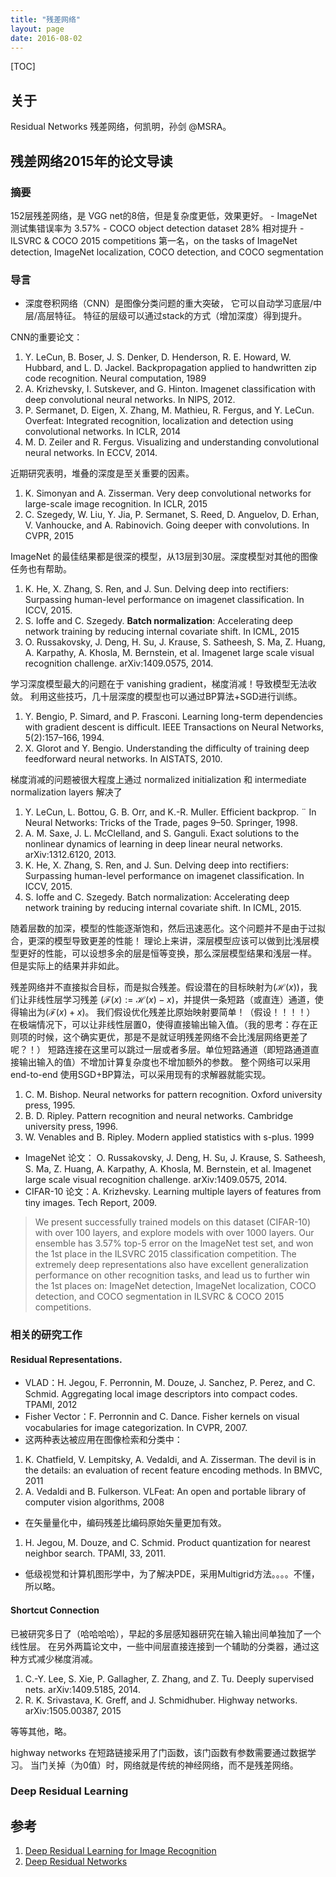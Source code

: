 ```yaml
---
title: "残差网络"
layout: page
date: 2016-08-02
---
```

[TOC]

## 关于
Residual Networks 残差网络，何凯明，孙剑 @MSRA。

## 残差网络2015年的论文导读
### 摘要
152层残差网络，是 VGG net的8倍，但是复杂度更低，效果更好。
    - ImageNet 测试集错误率为 3.57%
    - COCO object detection dataset 28% 相对提升
    - ILSVRC & COCO 2015 competitions 第一名，on the tasks of ImageNet detection, ImageNet localization,
COCO detection, and COCO segmentation

### 导言
- 深度卷积网络（CNN）是图像分类问题的重大突破，
它可以自动学习底层/中层/高层特征。
特征的层级可以通过stack的方式（增加深度）得到提升。

CNN的重要论文：

1. Y. LeCun, B. Boser, J. S. Denker, D. Henderson, R. E. Howard,
W. Hubbard, and L. D. Jackel. Backpropagation applied to handwritten
zip code recognition. Neural computation, 1989
2. A. Krizhevsky, I. Sutskever, and G. Hinton. Imagenet classification
with deep convolutional neural networks. In NIPS, 2012.
3. P. Sermanet, D. Eigen, X. Zhang, M. Mathieu, R. Fergus, and Y. LeCun.
Overfeat: Integrated recognition, localization and detection
using convolutional networks. In ICLR, 2014
4. M. D. Zeiler and R. Fergus. Visualizing and understanding convolutional
neural networks. In ECCV, 2014.


近期研究表明，堆叠的深度是至关重要的因素。

1. K. Simonyan and A. Zisserman. Very deep convolutional networks
for large-scale image recognition. In ICLR, 2015
2. C. Szegedy, W. Liu, Y. Jia, P. Sermanet, S. Reed, D. Anguelov, D. Erhan,
V. Vanhoucke, and A. Rabinovich. Going deeper with convolutions.
In CVPR, 2015

ImageNet 的最佳结果都是很深的模型，从13层到30层。深度模型对其他的图像任务也有帮助。

1. K. He, X. Zhang, S. Ren, and J. Sun. Delving deep into rectifiers:
Surpassing human-level performance on imagenet classification. In
ICCV, 2015.
2. S. Ioffe and C. Szegedy. **Batch normalization**: Accelerating deep
network training by reducing internal covariate shift. In ICML, 2015
3. O. Russakovsky, J. Deng, H. Su, J. Krause, S. Satheesh, S. Ma,
Z. Huang, A. Karpathy, A. Khosla, M. Bernstein, et al. Imagenet
large scale visual recognition challenge. arXiv:1409.0575, 2014.

学习深度模型最大的问题在于 vanishing gradient，梯度消减！导致模型无法收敛。
利用这些技巧，几十层深度的模型也可以通过BP算法+SGD进行训练。

1. Y. Bengio, P. Simard, and P. Frasconi. Learning long-term dependencies
with gradient descent is difficult. IEEE Transactions on Neural
Networks, 5(2):157–166, 1994.
2. X. Glorot and Y. Bengio. Understanding the difficulty of training
deep feedforward neural networks. In AISTATS, 2010.

梯度消减的问题被很大程度上通过 normalized initialization 和 intermediate normalization layers 解决了

1. Y. LeCun, L. Bottou, G. B. Orr, and K.-R. Muller. Efficient backprop. ¨
In Neural Networks: Tricks of the Trade, pages 9–50. Springer, 1998.
2. A. M. Saxe, J. L. McClelland, and S. Ganguli. Exact solutions to
the nonlinear dynamics of learning in deep linear neural networks.
arXiv:1312.6120, 2013.
3. K. He, X. Zhang, S. Ren, and J. Sun. Delving deep into rectifiers:
Surpassing human-level performance on imagenet classification. In
ICCV, 2015.
4. S. Ioffe and C. Szegedy. Batch normalization: Accelerating deep
network training by reducing internal covariate shift. In ICML, 2015.

随着层数的加深，模型的性能逐渐饱和，然后迅速恶化。这个问题并不是由于过拟合，更深的模型导致更差的性能！
理论上来讲，深层模型应该可以做到比浅层模型更好的性能，可以设想多余的层是恒等变换，那么深层模型结果和浅层一样。
但是实际上的结果并非如此。

残差网络并不直接拟合目标，而是拟合残差。假设潜在的目标映射为$(\mathcal{H}(x))$，我们让非线性层学习残差
$(\mathcal{F}(x):=\mathcal{H}(x) - x)$，并提供一条短路（或直连）通道，使得输出为$(\mathcal{F}(x)+x)$。
我们假设优化残差比原始映射要简单！（假设！！！！）
在极端情况下，可以让非线性层置0，使得直接输出输入值。（我的思考：存在正则项的时候，这个确实更优，那是不是就证明残差网络不会比浅层网络更差了呢？！）
短路连接在这里可以跳过一层或者多层。单位短路通道（即短路通道直接输出输入的值）不增加计算复杂度也不增加额外的参数。
整个网络可以采用 end-to-end 使用SGD+BP算法，可以采用现有的求解器就能实现。


1. C. M. Bishop. Neural networks for pattern recognition. Oxford
university press, 1995.
2. B. D. Ripley. Pattern recognition and neural networks. Cambridge
university press, 1996.
3. W. Venables and B. Ripley. Modern applied statistics with s-plus.
1999

- ImageNet 论文： O. Russakovsky, J. Deng, H. Su, J. Krause, S. Satheesh, S. Ma,
Z. Huang, A. Karpathy, A. Khosla, M. Bernstein, et al. Imagenet
large scale visual recognition challenge. arXiv:1409.0575, 2014.
- CIFAR-10 论文：A. Krizhevsky. Learning multiple layers of features from tiny images.
Tech Report, 2009.

> We present successfully trained models on this dataset (CIFAR-10) with
over 100 layers, and explore models with over 1000 layers.
> Our ensemble has 3.57% top-5 error on the ImageNet test set, and won the 1st place in the ILSVRC
2015 classification competition.
> The extremely deep representations also have excellent generalization performance
> on other recognition tasks, and lead us to further win the 1st places on: ImageNet detection, ImageNet localization,
> COCO detection, and COCO segmentation in ILSVRC & COCO 2015 competitions.

### 相关的研究工作
#### Residual Representations.
- VLAD：H. Jegou, F. Perronnin, M. Douze, J. Sanchez, P. Perez, and
C. Schmid. Aggregating local image descriptors into compact codes.
TPAMI, 2012
- Fisher Vector：F. Perronnin and C. Dance. Fisher kernels on visual vocabularies for
image categorization. In CVPR, 2007.
- 这两种表达被应用在图像检索和分类中：

1. K. Chatfield, V. Lempitsky, A. Vedaldi, and A. Zisserman. The devil
is in the details: an evaluation of recent feature encoding methods.
In BMVC, 2011
2. A. Vedaldi and B. Fulkerson. VLFeat: An open and portable library
of computer vision algorithms, 2008

- 在矢量量化中，编码残差比编码原始矢量更加有效。

1. H. Jegou, M. Douze, and C. Schmid. Product quantization for nearest
neighbor search. TPAMI, 33, 2011.

- 低级视觉和计算机图形学中，为了解决PDE，采用Multigrid方法。。。。不懂，所以略。

#### Shortcut Connection
已被研究多日了（哈哈哈哈），早起的多层感知器研究在输入输出间单独加了一个线性层。
在另外两篇论文中，一些中间层直接连接到一个辅助的分类器，通过这种方式减少梯度消减。

1. C.-Y. Lee, S. Xie, P. Gallagher, Z. Zhang, and Z. Tu. Deeply supervised
nets. arXiv:1409.5185, 2014.
2. R. K. Srivastava, K. Greff, and J. Schmidhuber. Highway networks.
arXiv:1505.00387, 2015

等等其他，略。

highway networks 在短路链接采用了门函数，该门函数有参数需要通过数据学习。
当门关掉（为0值）时，网络就是传统的神经网络，而不是残差网络。

### Deep Residual Learning


## 参考
1. [Deep Residual Learning for Image Recognition](https://arxiv.org/abs/1512.03385)
2. [Deep	Residual	Networks](http://icml.cc/2016/tutorials/icml2016_tutorial_deep_residual_networks_kaiminghe.pdf)
